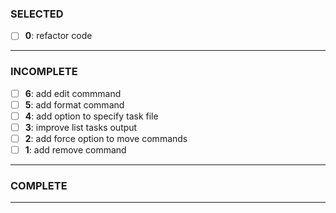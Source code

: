 ### SELECTED

- [ ] **0**: refactor code

---

### INCOMPLETE

- [ ] **6**: add edit commmand
- [ ] **5**: add format command
- [ ] **4**: add option to specify task file
- [ ] **3**: improve list tasks output
- [ ] **2**: add force option to move commands
- [ ] **1**: add remove command

---

### COMPLETE

---
